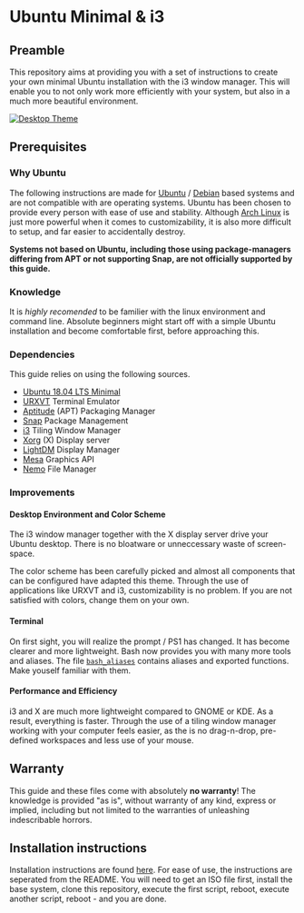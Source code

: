 # Ubuntu Minimal & i3

## Preamble

This repository aims at providing you with a set of instructions to create your own minimal Ubuntu installation with the i3 window manager. This will enable you to not only work more efficiently with your system, but also in a much more beautiful environment.

[![Desktop Theme](resources/others/desktopTheme.png)](https://www.reddit.com/r/unixporn/)

## Prerequisites

### Why Ubuntu

The following instructions are made for [Ubuntu](https://wiki.archlinux.org/index.php/Arch_compared_to_other_distributions#Ubuntu) / [Debian](https://wiki.archlinux.org/index.php/Arch_compared_to_other_distributions#General) based systems and are not compatible with are operating systems. Ubuntu has been chosen to provide every person with ease of use and stability. Although [Arch Linux](https://wiki.archlinux.org/index.php/Arch_Linux) is just more powerful when it comes to customizability, it is also more difficult to setup, and far easier to accidentally destroy.

**Systems not based on Ubuntu, including those using package-managers differing from APT or not supporting Snap, are not officially supported by this guide.**

### Knowledge

It is *highly recomended* to be familier with the linux environment and command line. Absolute beginners might start off with a simple Ubuntu installation and become comfortable first, before approaching this.

### Dependencies

This guide relies on using the following sources.

* [Ubuntu 18.04 LTS Minimal](https://help.ubuntu.com/community/Installation/MinimalCD)
* [URXVT](https://wiki.archlinux.org/index.php/Rxvt-unicode) Terminal Emulator
* [Aptitude](https://wiki.debian.org/Aptitude) (APT) Packaging Manager
* [Snap](https://wiki.archlinux.org/index.php/Snap) Package Management
* [i3](https://wiki.archlinux.org/index.php/I3) Tiling Window Manager
* [Xorg](https://wiki.archlinux.org/index.php/Xorg) (X) Display server
* [LightDM](https://wiki.archlinux.org/index.php/LightDM) Display Manager
* [Mesa](https://en.wikipedia.org/wiki/Mesa_%28computer_graphics%29) Graphics API
* [Nemo](https://wiki.archlinux.org/index.php/Nemo) File Manager

### Improvements

#### Desktop Environment and Color Scheme

The i3 window manager together with the X display server drive your Ubuntu desktop. There is no bloatware or unneccessary waste of screen-space.

The color scheme has been carefully picked and almost all components that can be configured have adapted this theme. Through the use of applications like URXVT and i3, customizability is no problem. If you are not satisfied with colors, change them on your own.

#### Terminal

On first sight, you will realize the prompt / PS1 has changed. It has become clearer and more lightweight. Bash now provides you with many more tools and aliases. The file [`bash_aliases`](resources/bash/.bash_aliases) contains aliases and exported functions. Make youself familiar with them.

#### Performance and Efficiency

i3 and X are much more lightweight compared to GNOME or KDE. As a result, everything is faster. Through the use of a tiling window manager working with your computer feels easier, as the is no drag-n-drop, pre-defined workspaces and less use of your mouse.

## Warranty

This guide and these files come with absolutely **no warranty**! The knowledge is provided "as is", without warranty of any kind, express or implied, including but not limited to the warranties of unleashing indescribable horrors.

## Installation instructions

Installation instructions are found [here](./INSTALL.md). For ease of use, the instructions are seperated from the README. You will need to get an ISO file first, install the base system, clone this repository, execute the first script, reboot, execute another script, reboot - and you are done.
